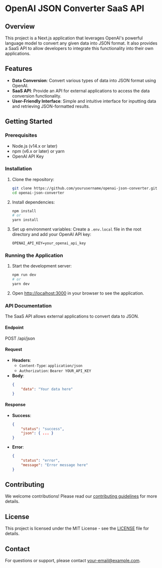 # OpenAI JSON Converter SaaS API

## Overview

This project is a Next.js application that leverages OpenAI's powerful language model to convert any given data into JSON format. It also provides a SaaS API to allow developers to integrate this functionality into their own applications.

## Features

- **Data Conversion**: Convert various types of data into JSON format using OpenAI.
- **SaaS API**: Provide an API for external applications to access the data conversion functionality.
- **User-Friendly Interface**: Simple and intuitive interface for inputting data and retrieving JSON-formatted results.

## Getting Started

### Prerequisites

- Node.js (v14.x or later)
- npm (v6.x or later) or yarn
- OpenAI API Key

### Installation

1. Clone the repository:
    ```bash
    git clone https://github.com/yourusername/openai-json-converter.git
    cd openai-json-converter
    ```

2. Install dependencies:
    ```bash
    npm install
    # or
    yarn install
    ```

3. Set up environment variables:
    Create a `.env.local` file in the root directory and add your OpenAI API key:
    ```env
    OPENAI_API_KEY=your_openai_api_key
    ```

### Running the Application

1. Start the development server:
    ```bash
    npm run dev
    # or
    yarn dev
    ```

2. Open [http://localhost:3000](http://localhost:3000) in your browser to see the application.

### API Documentation

The SaaS API allows external applications to convert data to JSON. 

#### Endpoint

POST /api/json

#### Request

- **Headers**: 
    - `Content-Type`: `application/json`
    - `Authorization`: `Bearer YOUR_API_KEY`
- **Body**:
    ```json
    {
        "data": "Your data here"
    }
    ```

#### Response

- **Success**:
    ```json
    {
        "status": "success",
        "json": { ... }
    }
    ```

- **Error**:
    ```json
    {
        "status": "error",
        "message": "Error message here"
    }
    ```

## Contributing

We welcome contributions! Please read our [contributing guidelines](CONTRIBUTING.md) for more details.

## License

This project is licensed under the MIT License - see the [LICENSE](LICENSE) file for details.

## Contact

For questions or support, please contact [your-email@example.com](mailto:your-email@example.com).


